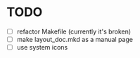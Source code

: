 TODO
====

  - [ ] refactor Makefile (currently it's broken)
  - [ ] make layout_doc.mkd as a manual page
  - [ ] use system icons
